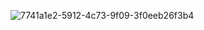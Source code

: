 ![7741a1e2-5912-4c73-9f09-3f0eeb26f3b4](https://github.com/Mehul237/A2Z-DSA-Course/assets/117193057/4b5601f5-657a-4745-8463-a03a60d74d3f)
